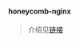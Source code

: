 #### honeycomb-nginx

> 介绍见[链接](https://github.com/guanweisong/honeycomb-intro/blob/master/README.md)
